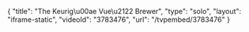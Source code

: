{
    "title": "The Keurig\u00ae Vue\u2122 Brewer",
    "type": "solo",
    "layout": "iframe-static",
    "videoId": "3783476",
    "url": "\/tvpembed\/3783476"
}